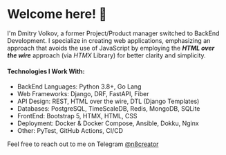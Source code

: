 # Welcome here! 👋

I'm Dmitry Volkov, a former Project/Product manager switched to BackEnd Development. I specialize in creating web applications, emphasizing an approach that avoids the use of JavaScript by employing the ***HTML over the wire*** approach (via *HTMX* Library) for better clarity and simplicity.

#### Technologies I Work With:

- BackEnd Languages: Python 3.8+, Go Lang
- Web Frameworks: Django, DRF, FastAPI, Fiber
- API Design: REST, HTML over the wire, DTL (Django Templates)
- Databases: PostgreSQL, TimeScaleDB, Redis, MongoDB, SQLite
- FrontEnd: Bootstrap 5, HTMX, HTML, CSS
- Deployment: Docker & Docker Compose, Ansible, Dokku, Nginx
- Other: PyTest, GitHub Actions, CI/CD


Feel free to reach out to me on Telegram [@n8creator](https://t.me/n8creator)
